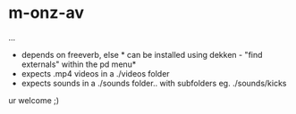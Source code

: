 # m-onz-av
...

* depends on freeverb, else * can be installed using dekken - "find externals" within the pd menu*
* expects .mp4 videos in a ./videos folder
* expects sounds in a ./sounds folder.. with subfolders eg. ./sounds/kicks

ur welcome ;)
